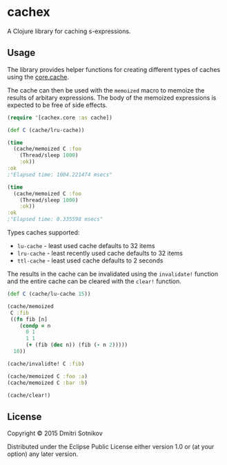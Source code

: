 # cachex

A Clojure library for caching s-expressions.

## Usage

The library provides helper functions for creating different types of
caches using the [core.cache](https://github.com/clojure/core.cache).

The cache can then be used with the `memoized` macro to memoize the
results of arbitary expressions. The body of the memoized expressions
is expected to be free of side effects.

```clojure
(require '[cachex.core :as cache])

(def C (cache/lru-cache))

(time
  (cache/memoized C :foo
    (Thread/sleep 1000)
    :ok))
:ok
;"Elapsed time: 1004.221474 msecs"

(time
  (cache/memoized C :foo
    (Thread/sleep 1000)
    :ok))
:ok
;"Elapsed time: 0.335598 msecs"
```

Types caches supported:

* `lu-cache` - least used cache defaults to 32 items
* `lru-cache` - least recently used cache defaults to 32 items
* `ttl-cache` - least used cache defaults to 2 seconds


The results in the cache can be invalidated using the `invalidate!`
function and the entire cache can be cleared with the `clear!` function.

```clojure
(def C (cache/lu-cache 15))

(cache/memoized
 C :fib
 ((fn fib [n]
    (condp = n
      0 1
      1 1
      (+ (fib (dec n)) (fib (- n 2)))))
  10))

(cache/invalidte! C :fib)

(cache/memoized C :foo :a)
(cache/memoized C :bar :b)

(cache/clear!)
```

## License

Copyright © 2015 Dmitri Sotnikov

Distributed under the Eclipse Public License either version 1.0 or (at
your option) any later version.
